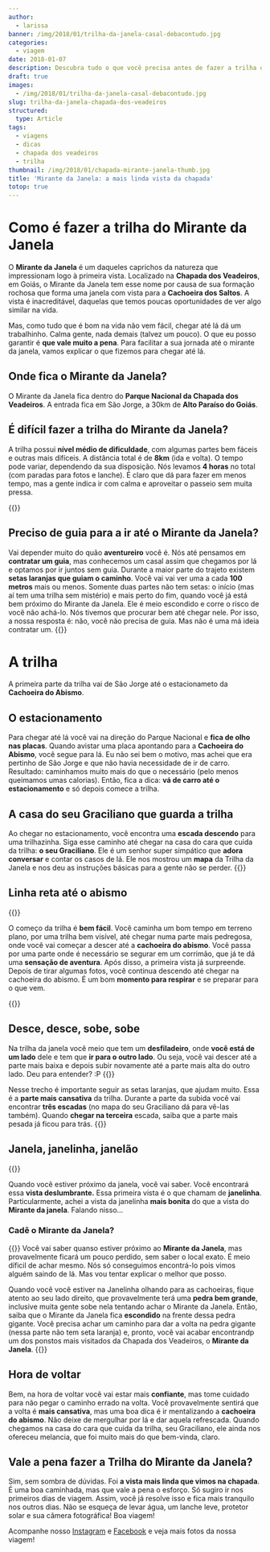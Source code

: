 ```yaml
---
author:
  - larissa
banner: /img/2018/01/trilha-da-janela-casal-debacontudo.jpg
categories:
  - viagem
date: 2018-01-07
description: Descubra tudo o que você precisa antes de fazer a trilha do Mirante da Janela
draft: true
images:
  - /img/2018/01/trilha-da-janela-casal-debacontudo.jpg
slug: trilha-da-janela-chapada-dos-veadeiros
structured:
  type: Article
tags:
  - viagens
  - dicas
  - chapada dos veadeiros
  - trilha
thumbnail: /img/2018/01/chapada-mirante-janela-thumb.jpg
title: 'Mirante da Janela: a mais linda vista da chapada'
totop: true
---
```


# Como é fazer a trilha do Mirante da Janela

O **Mirante da Janela** é um daqueles caprichos da natureza que impressionam logo à primeira vista. Localizado na **Chapada dos Veadeiros**, em Goiás, o Mirante da Janela tem esse nome por causa de sua formação rochosa que forma uma janela com vista para a **Cachoeira dos Saltos**. A vista é inacreditável, daquelas que temos poucas oportunidades de ver algo similar na vida.

Mas, como tudo que é bom na vida não vem fácil, chegar até lá dá um trabalhinho. Calma gente, nada demais (talvez um pouco). O que eu posso garantir é **que vale muito a pena**. Para facilitar a sua jornada até o mirante da janela, vamos explicar o que fizemos para chegar até lá.

## Onde fica o Mirante da Janela?

O Mirante da Janela fica dentro do **Parque Nacional da Chapada dos Veadeiros**. A entrada fica em São Jorge, a 30km de **Alto Paraíso do Goiás**.

## É difícil fazer a trilha do Mirante da Janela?

A trilha possui **nível médio de dificuldade**, com algumas partes bem fáceis e outras mais difíceis. A distância total é de **8km** (ida e volta). O tempo pode variar, dependendo da sua disposição. Nós levamos **4 horas** no total (com paradas para fotos e lanche). É claro que dá para fazer em menos tempo, mas a gente indica ir com calma e aproveitar o passeio sem muita pressa.

{{<img-full src="/img/2018/01/trilha-da-janela-vista.jpg" alt="Casal De Bacon Tudo - Mirante da Janela"  height="800" width="1280" title="">}}

## Preciso de guia para a ir até o Mirante da Janela?

Vai depender muito do quão **aventureiro** você é. Nós até pensamos em **contratar um guia**, mas conhecemos um casal assim que chegamos por lá e optamos por ir juntos sem guia. Durante a maior parte do trajeto existem **setas laranjas que guiam o caminho**. Você vai vai ver uma a cada **100 metros** mais ou menos. Somente duas partes não tem setas: o início (mas aí tem uma trilha sem mistério) e mais perto do fim, quando você já está bem próximo do Mirante da Janela. Ele é meio escondido e corre o risco de você não achá-lo. Nós tivemos que procurar bem até chegar nele. Por isso, a nossa resposta é: não, você não precisa de guia. Mas não é uma má ideia contratar um.
{{<img-full src="/img/2018/01/trilha-da-janela-seta.jpg" alt="Casal De Bacon Tudo - Mirante da Janela"  height="800" width="1280" title="">}}

# A trilha

A primeira parte da trilha vai de São Jorge até o estacionameto da **Cachoeira do Abismo**.

## O estacionamento

Para chegar até lá você vai na direção do Parque Nacional e **fica de olho nas placas**. Quando avistar uma placa apontando para a **Cachoeira do Abismo**, você segue para lá. Eu não sei bem o motivo, mas achei que era pertinho de São Jorge e que não havia necessidade de ir de carro. Resultado: caminhamos muito mais do que o necessário (pelo menos queimamos umas calorias). Então, fica a dica: **vá de carro até o estacionamento** e só depois comece a trilha.

## A casa do seu Graciliano que guarda a trilha

Ao chegar no estacionamento, você encontra uma **escada descendo** para uma trilhazinha. Siga esse caminho até chegar na casa do cara que cuida da trilha: **o seu Graciliano**. Ele é um senhor super simpático que **adora conversar** e contar os casos de lá.
Ele nos mostrou um **mapa** da Trilha da Janela e nos deu as instruções básicas para a gente não se perder.
{{<img-full src="/img/2018/01/trilha-da-janela-mapa.jpg" alt="Casal De Bacon Tudo - Mirante da Janela"  height="800" width="1280" title="">}}

## Linha reta até o abismo

{{<img-full src="/img/2018/01/trilha-da-janela-vista-1.jpg" alt="Casal De Bacon Tudo - Mirante da Janela"  height="800" width="1280" title="">}}

O começo da trilha é **bem fácil**. Você caminha um bom tempo em terreno plano, por uma trilha bem visível, até chegar numa parte mais pedregosa, onde você vai começar a descer até a **cachoeira do abismo**. Você passa por uma parte onde é necessário se segurar em um corrimão, que já te dá uma **sensação de aventura**. Após disso, a primeira vista já surpreende. Depois de tirar algumas fotos, você continua descendo até chegar na cachoeira do abismo. É um bom **momento para respirar** e se preparar para o que vem.

{{<img-full src="/img/2018/01/trilha-da-janela-vista-3.jpg" alt="Casal De Bacon Tudo - Mirante da Janela"  height="800" width="1280" title="">}}

## Desce, desce, sobe, sobe

Na trilha da janela você meio que tem um **desfiladeiro**, onde **você está de um lado** dele e tem que **ir para o outro lado**. Ou seja, você vai descer até a parte mais baixa e depois subir novamente até a parte mais alta do outro lado. Deu para entender? :P
{{<img-full src="/img/2018/01/trilha-da-janela-descendo.jpg" alt="Casal De Bacon Tudo - Mirante da Janela"  height="800" width="1280" title="Descendo, bem de boa">}}

Nesse trecho é importante seguir as setas laranjas, que ajudam muito. Essa é a **parte mais cansativa** da trilha. Durante a parte da subida você vai encontrar **três escadas** (no mapa do seu Graciliano dá para vê-las também). Quando **chegar na terceira** escada, saiba que a parte mais pesada já ficou para trás.
{{<img-full src="/img/2018/01/trilha-da-janela-subindo.jpg" alt="Casal De Bacon Tudo - Mirante da Janela"  height="800" width="1280" title="Subindo, nem tão de boa">}}

## Janela, janelinha, janelão

{{<img-full src="/img/2018/01/trilha-da-janela-casal.jpg" alt="Casal De Bacon Tudo - Mirante da Janela"  height="800" width="1280" title="">}}

Quando você estiver próximo da janela, você vai saber. Você encontrará essa **vista deslumbrante.** Essa primeira vista é o que chamam de **janelinha**. Particularmente, achei a vista da janelinha **mais bonita** do que a vista do **Mirante da janela**. Falando nisso...

### Cadê o Mirante da Janela?

{{<img-full src="/img/2018/01/trilha-da-janela-felipe.jpg" alt="Casal De Bacon Tudo - Mirante da Janela"  height="800" width="1280" title="">}}
Você vai saber quanso estiver próximo ao **Mirante da Janela**, mas provavelmente ficará um pouco perdido, sem saber o local exato. É meio díficil de achar mesmo. Nós só conseguimos encontrá-lo pois vimos alguém saindo de lá. Mas vou tentar explicar o melhor que posso.

Quando você você estiver na Janelinha olhando para as cachoeiras, fique atento ao seu lado direito, que provavelmente terá uma **pedra bem grande**, inclusive muita gente sobe nela tentando achar o Mirante da Janela.
Então, saiba que o Mirante da Janela fica **escondido** na frente dessa pedra gigante. Você precisa achar um caminho para dar a volta na pedra gigante (nessa parte não tem seta laranja) e, pronto, você vai acabar encontrandp um dos ponstos mais visitados da Chapada dos Veadeiros, o **Mirante da Janela**.
{{<img-full src="/img/2018/01/trilha-da-janela-mirante.jpg" alt="Casal De Bacon Tudo - Mirante da Janela"  width="1024" height="1280" title="">}}

## Hora de voltar

Bem, na hora de voltar você vai estar mais **confiante**, mas tome cuidado para não pegar o caminho errado na volta.
Você provavelmente sentirá que a volta é **mais cansativa**, mas uma boa dica é ir mentalizando a **cachoeira do abismo**. Não deixe de mergulhar por lá e dar aquela refrescada. Quando chegamos na casa do cara que cuida da trilha, seu Graciliano, ele ainda nos ofereceu melancia, que foi muito mais do que bem-vinda, claro.

## Vale a pena fazer a Trilha do Mirante da Janela?

Sim, sem sombra de dúvidas. Foi **a vista mais linda que vimos na chapada**. É uma boa caminhada, mas que vale a pena o esforço. Só sugiro ir nos primeiros dias de viagem. Assim, você já resolve isso e fica mais tranquilo nos outros dias. Não se esqueça de levar água, um lanche leve, protetor solar e sua câmera fotográfica! Boa viagem!

Acompanhe nosso [Instagram](https://www.instagram.com/casaldebacontudo/) e [Facebook](https://www.facebook.com/debacontudo) e veja mais fotos da nossa viagem!
